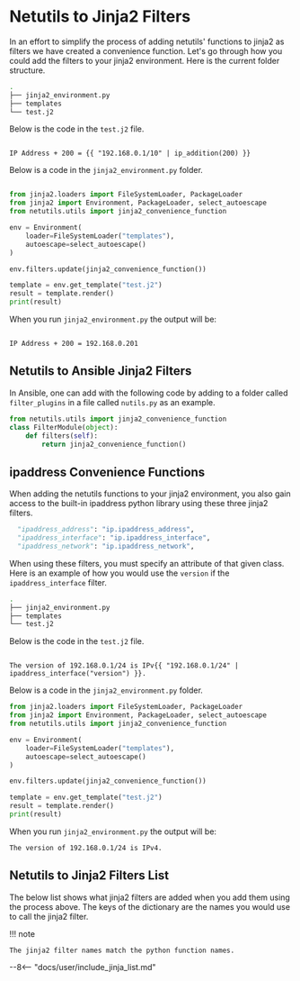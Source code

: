 # Netutils to Jinja2 Filters

In an effort to simplify the process of adding netutils' functions to jinja2 as filters we have created a convenience function. Let's go through how you could add the filters to your jinja2 environment.
Here is the current folder structure.

```bash
.
├── jinja2_environment.py
├── templates
└── test.j2
```

Below is the code in the `test.j2` file.

```jinja

IP Address + 200 = {{ "192.168.0.1/10" | ip_addition(200) }}

```
Below is a code in the `jinja2_environment.py` folder.

```python

from jinja2.loaders import FileSystemLoader, PackageLoader
from jinja2 import Environment, PackageLoader, select_autoescape
from netutils.utils import jinja2_convenience_function

env = Environment(
    loader=FileSystemLoader("templates"),
    autoescape=select_autoescape()
)

env.filters.update(jinja2_convenience_function())

template = env.get_template("test.j2")
result = template.render()
print(result)
```

When you run `jinja2_environment.py` the output will be:

```text

IP Address + 200 = 192.168.0.201

```

## Netutils to Ansible Jinja2 Filters

In Ansible, one can add with the following code by adding to a folder called `filter_plugins` in a file called `nutils.py` as an example.

```python
from netutils.utils import jinja2_convenience_function
class FilterModule(object):
    def filters(self):
        return jinja2_convenience_function()
```

## ipaddress Convenience Functions

When adding the netutils functions to your jinja2 environment, you also gain access to the built-in ipaddress python library using these three jinja2 filters.

```python
  "ipaddress_address": "ip.ipaddress_address",
  "ipaddress_interface": "ip.ipaddress_interface",
  "ipaddress_network": "ip.ipaddress_network",
```

When using these filters, you must specify an attribute of that given class. Here is an example of how you would use the `version` if the `ipaddress_interface` filter.

```bash
.
├── jinja2_environment.py
├── templates
└── test.j2
```

Below is the code in the `test.j2` file.

```jinja

The version of 192.168.0.1/24 is IPv{{ "192.168.0.1/24" | ipaddress_interface("version") }}.

```

Below is a code in the `jinja2_environment.py` folder.

```python
from jinja2.loaders import FileSystemLoader, PackageLoader
from jinja2 import Environment, PackageLoader, select_autoescape
from netutils.utils import jinja2_convenience_function

env = Environment(
    loader=FileSystemLoader("templates"),
    autoescape=select_autoescape()
)

env.filters.update(jinja2_convenience_function())

template = env.get_template("test.j2")
result = template.render()
print(result)
```

When you run `jinja2_environment.py` the output will be:

```text
The version of 192.168.0.1/24 is IPv4.
```

## Netutils to Jinja2 Filters List


The below list shows what jinja2 filters are added when you add them using the process above. The keys of the dictionary are the names you would use to call the jinja2 filter.

!!! note

    The jinja2 filter names match the python function names.

--8<-- "docs/user/include_jinja_list.md"